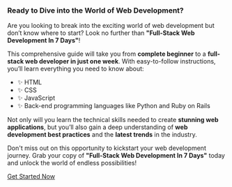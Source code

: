 ### Ready to Dive into the World of Web Development?

Are you looking to break into the exciting world of web development but don’t know where to start? Look no further than **"Full-Stack Web Development In 7 Days"**!

This comprehensive guide will take you from **complete beginner** to a **full-stack web developer in just one week**. With easy-to-follow instructions, you’ll learn everything you need to know about:

- ✨ HTML
- ✨ CSS
- ✨ JavaScript
- ✨ Back-end programming languages like Python and Ruby on Rails

Not only will you learn the technical skills needed to create **stunning web applications**, but you’ll also gain a deep understanding of **web development best practices** and the **latest trends** in the industry.

Don't miss out on this opportunity to kickstart your web development journey. Grab your copy of **"Full-Stack Web Development In 7 Days"** today and unlock the world of endless possibilities!

[Get Started Now](https://www.digistore24.com/redir/490219/itachishare/)
